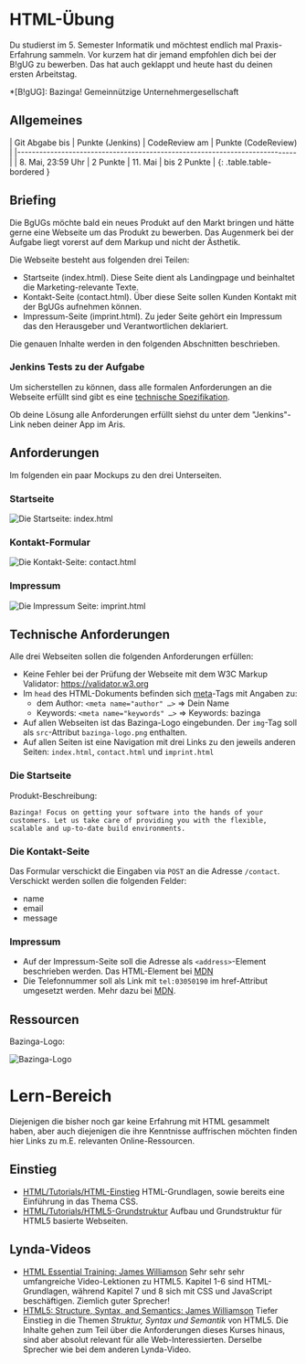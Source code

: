 # HTML-Übung

Du studierst im 5. Semester Informatik und möchtest endlich mal Praxis-Erfahrung sammeln.
Vor kurzem hat dir jemand empfohlen dich bei der B!gUG zu bewerben.
Das hat auch geklappt und heute hast du deinen ersten Arbeitstag.

*[B!gUG]: Bazinga! Gemeinnützige Unternehmergesellschaft


## Allgemeines

| Git Abgabe bis    | Punkte (Jenkins) | CodeReview am | Punkte (CodeReview) |
|----------------------------------------------------------------------------|
| 8. Mai, 23:59 Uhr | 2 Punkte         | 11. Mai       | bis 2 Punkte |
{: .table.table-bordered }

## Briefing

Die BgUGs möchte bald ein neues Produkt auf den Markt bringen und hätte gerne eine Webseite um
das Produkt zu bewerben. Das Augenmerk bei der Aufgabe liegt vorerst auf dem Markup und nicht der Ästhetik.

Die Webseite besteht aus folgenden drei Teilen:

* Startseite (index.html). Diese Seite dient als Landingpage und beinhaltet die Marketing-relevante Texte.
* Kontakt-Seite (contact.html). Über diese Seite sollen Kunden Kontakt mit der BgUGs aufnehmen können.
* Impressum-Seite (imprint.html). Zu jeder Seite gehört ein Impressum das den Herausgeber und Verantwortlichen deklariert.

Die genauen Inhalte werden in den folgenden Abschnitten beschrieben.


### Jenkins Tests zu der Aufgabe

Um sicherstellen zu können, dass alle formalen Anforderungen an die Webseite
erfüllt sind gibt es eine [technische Spezifikation](https://github.com/HTW-Webtech/ai-webtech-functional-tests/blob/master/spec/exercises/html_spec.rb).

Ob deine Lösung alle Anforderungen erfüllt siehst du unter dem "Jenkins"-Link
neben deiner App im Aris.


## Anforderungen

Im folgenden ein paar Mockups zu den drei Unterseiten.


### Startseite

![Die Startseite: index.html](exercises/html/start.png)


### Kontakt-Formular

![Die Kontakt-Seite: contact.html](exercises/html/contact.png)


### Impressum

![Die Impressum Seite: imprint.html](exercises/html/imprint.png)


## Technische Anforderungen

Alle drei Webseiten sollen die folgenden Anforderungen erfüllen:

* Keine Fehler bei der Prüfung der Webseite mit dem W3C Markup Validator: <https://validator.w3.org>
* Im `head` des HTML-Dokuments befinden sich [meta](https://developer.mozilla.org/en-US/docs/Web/HTML/Element/meta)-Tags mit Angaben zu:
  * dem Author: `<meta name="author" …>` => Dein Name
  * Keywords: `<meta name="keywords" …>` => Keywords: bazinga
* Auf allen Webseiten ist das Bazinga-Logo eingebunden. Der `img`-Tag soll als `src`-Attribut `bazinga-logo.png` enthalten.
* Auf allen Seiten ist eine Navigation mit drei Links zu den jeweils anderen Seiten: `index.html`, `contact.html` und `imprint.html`


### Die Startseite

Produkt-Beschreibung:

~~~
Bazinga! Focus on getting your software into the hands of your customers. Let us take care of providing you with the flexible, scalable and up-to-date build environments.
~~~


### Die Kontakt-Seite

Das Formular verschickt die Eingaben via `POST` an die Adresse `/contact`. Verschickt werden sollen die folgenden Felder:

* name
* email
* message


### Impressum

* Auf der Impressum-Seite soll die Adresse als `<address>`-Element beschrieben werden. Das HTML-Element bei [MDN](https://developer.mozilla.org/en-US/docs/Web/HTML/Element/address)
* Die Telefonnummer soll als Link mit `tel:03050190` im href-Attribut umgesetzt werden. Mehr dazu bei [MDN](https://developer.mozilla.org/en-US/docs/Web/HTML/Element/a).


## Ressourcen

Bazinga-Logo:

![Bazinga-Logo](exercises/html/bazinga-logo.png)


# Lern-Bereich

Diejenigen die bisher noch gar keine Erfahrung mit HTML gesammelt haben, aber auch diejenigen die ihre Kenntnisse
auffrischen möchten finden hier Links zu m.E. relevanten Online-Ressourcen.


## Einstieg

* [HTML/Tutorials/HTML-Einstieg](http://wiki.selfhtml.org/wiki/HTML/Tutorials/HTML-Einstieg)
  HTML-Grundlagen, sowie bereits eine Einführung in das Thema CSS.
* [HTML/Tutorials/HTML5-Grundstruktur](http://wiki.selfhtml.org/wiki/HTML/Tutorials/HTML5-Grundstruktur)
  Aufbau und Grundstruktur für HTML5 basierte Webseiten.


## Lynda-Videos

* [HTML Essential Training: James Williamson](http://www.lynda.com/HTML-tutorials/HTML-Essential-Training/170427-2.html)
  Sehr sehr sehr umfangreiche Video-Lektionen zu HTML5. Kapitel 1-6 sind HTML-Grundlagen, während Kapitel 7
  und 8 sich mit CSS und JavaScript beschäftigen. Ziemlich guter Sprecher!
* [HTML5: Structure, Syntax, and Semantics: James Williamson](http://www.lynda.com/HTML-tutorials/HTML5-Structure-Syntax-Semantics/182177-2.html)
  Tiefer Einstieg in die Themen *Struktur, Syntax und Semantik* von HTML5. Die Inhalte gehen zum Teil
  über die Anforderungen dieses Kurses hinaus, sind aber absolut relevant für alle Web-Interessierten. Derselbe Sprecher
  wie bei dem anderen Lynda-Video.
